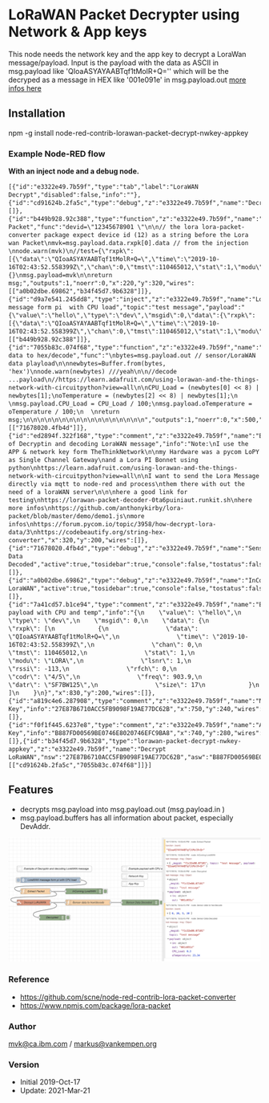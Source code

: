 # LoRaWAN Packet Decrypter using Network & App keys

This node needs the network key and the app key to decrypt a LoraWan message/payload. Input is the payload with the data as ASCII in msg.payload like 'QIoaASYAYAABTqf1tMolR+Q='' which will be the decryped as a message in HEX like '001e091e' in msg.payload.out 
 <a href='https://github.com/markusvankempen/LoraWAN-Traffic-Decrypt-and-Decode-using-Node-RED '>  more infos here</a>

## Installation
npm -g install node-red-contrib-lorawan-packet-decrypt-nwkey-appkey

### Example Node-RED flow

**With an inject node and a debug node.**

```
[{"id":"e3322e49.7b59f","type":"tab","label":"LoraWAN Decrypt","disabled":false,"info":""},{"id":"cd91624b.2fa5c","type":"debug","z":"e3322e49.7b59f","name":"Decrypted","active":true,"tosidebar":true,"console":false,"tostatus":false,"complete":"true","targetType":"full","x":310,"y":460,"wires":[]},{"id":"b449b928.92c388","type":"function","z":"e3322e49.7b59f","name":"Extract Packet","func":"devid=\"12345678901 \"\n\n// the lora lora-packet-converter package expect device id (12) as a string before the Lora wan Packet\nmvk=msg.payload.data.rxpk[0].data // from the injection \nnode.warn(mvk)\n//test={\"rxpk\":[{\"data\":\"QIoaASYAYAABTqf1tMolR+Q=\",\"time\":\"2019-10-16T02:43:52.558399Z\",\"chan\":0,\"tmst\":110465012,\"stat\":1,\"modu\":\"LORA\",\"lsnr\":1,\"rssi\":-113,\"rfch\":0,\"codr\":\"4/5\",\"freq\":903.9,\"datr\":\"SF7BW125\",\"size\":17}]}\n//msg={}\nmsg.payload=mvk\n\nreturn msg;","outputs":1,"noerr":0,"x":220,"y":320,"wires":[["a0b02dbe.69862","b34f45d7.9b6328"]]},{"id":"d9a7e541.245dd8","type":"inject","z":"e3322e49.7b59f","name":"LoraWAN message form pi  with CPU load","topic":"test message","payload":"{\"value\":\"hello\",\"type\":\"dev\",\"msgid\":0,\"data\":{\"rxpk\":[{\"data\":\"QIoaASYAYAABTqf1tMolR+Q=\",\"time\":\"2019-10-16T02:43:52.558399Z\",\"chan\":0,\"tmst\":110465012,\"stat\":1,\"modu\":\"LORA\",\"lsnr\":1,\"rssi\":-113,\"rfch\":0,\"codr\":\"4/5\",\"freq\":903.9,\"datr\":\"SF7BW125\",\"size\":17}]}}","payloadType":"json","repeat":"","crontab":"","once":false,"onceDelay":0.1,"x":300,"y":260,"wires":[["b449b928.92c388"]]},{"id":"7055b83c.074f68","type":"function","z":"e3322e49.7b59f","name":"Sensor data to hex/decode","func":"\nbytes=msg.payload.out // sensor/LoraWAN data playload\n\nnewbytes=Buffer.from(bytes, 'hex')\nnode.warn(newbytes) ///yeah\n\n//decode ...payload\n//https://learn.adafruit.com/using-lorawan-and-the-things-network-with-circuitpython?view=all\n\nCPU_Load = (newbytes[0] << 8) | newbytes[1];\noTemperature = (newbytes[2] << 8) | newbytes[1];\n   \nmsg.payload.CPU_Load = CPU_Load / 100;\nmsg.payload.oTemperature = oTemperature / 100;\n  \nreturn msg;\n\n\n\n\n\n\n\n\n\n\n\n\n\n\n\n\n","outputs":1,"noerr":0,"x":500,"y":380,"wires":[["71678020.4fb4d"]]},{"id":"ed2894f.322f168","type":"comment","z":"e3322e49.7b59f","name":"Example of Decryptin and decoding LoraWAN message","info":"Note:\nI use the APP & network key form TheThinkNetwork\n\nmy Hardware was a pycom LoPY as Single Channel Gateway\nand a Lora PI Bonnet using python\nhttps://learn.adafruit.com/using-lorawan-and-the-things-network-with-circuitpython?view=all\n\nI want to send the Lora Message directly via mqtt to node-red and process\nthem there with out the need of a loraWAN server\n\n\nhere a good link for testing\nhttps://lorawan-packet-decoder-0ta6puiniaut.runkit.sh\nhere more infos\nhttps://github.com/anthonykirby/lora-packet/blob/master/demo/demo1.js\nmore infos\nhttps://forum.pycom.io/topic/3958/how-decrypt-lora-data/3\nhttps://codebeautify.org/string-hex-converter","x":320,"y":200,"wires":[]},{"id":"71678020.4fb4d","type":"debug","z":"e3322e49.7b59f","name":"Sensor Data Decoded","active":true,"tosidebar":true,"console":false,"tostatus":false,"complete":"true","targetType":"full","x":780,"y":380,"wires":[]},{"id":"a0b02dbe.69862","type":"debug","z":"e3322e49.7b59f","name":"InComing LoraWAN","active":true,"tosidebar":true,"console":false,"tostatus":false,"complete":"true","targetType":"full","x":480,"y":320,"wires":[]},{"id":"7a41cd57.b1ce94","type":"comment","z":"e3322e49.7b59f","name":"Example payload with CPU and temp","info":"{\n    \"value\": \"hello\",\n    \"type\": \"dev\",\n    \"msgid\": 0,\n    \"data\": {\n        \"rxpk\": [\n            {\n                \"data\": \"QIoaASYAYAABTqf1tMolR+Q=\",\n                \"time\": \"2019-10-16T02:43:52.558399Z\",\n                \"chan\": 0,\n                \"tmst\": 110465012,\n                \"stat\": 1,\n                \"modu\": \"LORA\",\n                \"lsnr\": 1,\n                \"rssi\": -113,\n                \"rfch\": 0,\n                \"codr\": \"4/5\",\n                \"freq\": 903.9,\n                \"datr\": \"SF7BW125\",\n                \"size\": 17\n            }\n        ]\n    }\n}","x":830,"y":200,"wires":[]},{"id":"a819c4e6.287908","type":"comment","z":"e3322e49.7b59f","name":"Network Key","info":"27E87B6710ACC5FB9098F19AE77DC62B","x":750,"y":240,"wires":[]},{"id":"f0f1f445.6237e8","type":"comment","z":"e3322e49.7b59f","name":"App Key","info":"B887FD00569BE0746E8020746EFC9BA8","x":740,"y":280,"wires":[]},{"id":"b34f45d7.9b6328","type":"lorawan-packet-decrypt-nwkey-appkey","z":"e3322e49.7b59f","name":"Decrypt LoRaWAN","nsw":"27E87B6710ACC5FB9098F19AE77DC62B","asw":"B887FD00569BE0746E8020746EFC9BA8","x":210,"y":380,"wires":[["cd91624b.2fa5c","7055b83c.074f68"]]}]
```


## Features
- decrypts msg.payload  into msg.payload.out (msg.payload.in )
- msg.payload.buffers has all information about packet, especially DevAddr.

![Screenshot](images/Screenshot.png)

### Reference
- https://github.com/scne/node-red-contrib-lora-packet-converter
- https://www.npmjs.com/package/lora-packet

### Author
mvk@ca.ibm.com / markus@vankempen.org 

### Version 
- Initial 2019-Oct-17
- Update: 2021-Mar-21
